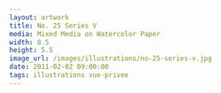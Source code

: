 ```yaml
---
layout: artwork
title: No. 25 Series V
media: Mixed Media on Watercolor Paper
width: 8.5
height: 5.5
image_url: /images/illustrations/no-25-series-v.jpg
date: 2011-02-02 09:00:00
tags: illustrations vue-privee
---
```

